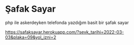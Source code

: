 # Şafak Sayar
php ile askerdeyken telefonda yazdığım basit bir şafak sayar

https://safaksayar.herokuapp.com/?sevk_tarihi=2022-03-03&plaka=09&yol_izni=2
